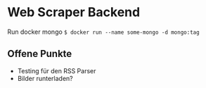 # Web Scraper Backend

Run docker mongo
`$ docker run --name some-mongo -d mongo:tag`

## Offene Punkte

- Testing für den RSS Parser
- Bilder runterladen?
